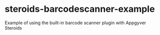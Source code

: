 steroids-barcodescanner-example
===============================

Example of using the built-in barcode scanner plugin with Appgyver Steroids
